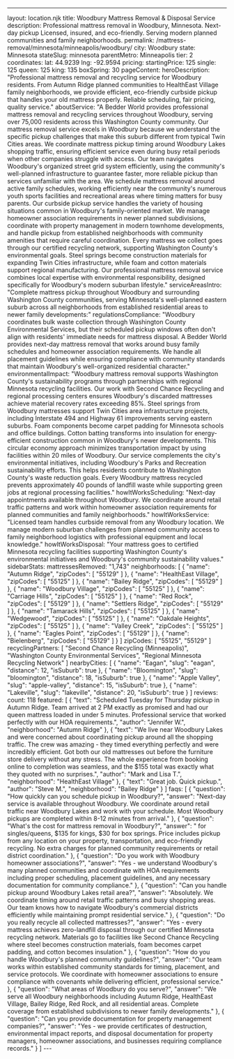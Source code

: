 ---
layout: location.njk
title: Woodbury Mattress Removal & Disposal Service
description: Professional mattress removal in Woodbury, Minnesota. Next-day pickup Licensed, insured, and eco-friendly. Serving modern planned communities and family neighborhoods.
permalink: /mattress-removal/minnesota/minneapolis/woodbury/
city: Woodbury state: Minnesota stateSlug: minnesota parentMetro: Minneapolis tier: 2 coordinates: lat: 44.9239 lng: -92.9594 pricing: startingPrice: 125 single: 125 queen: 125 king: 135 boxSpring: 30 pageContent: heroDescription: "Professional mattress removal and recycling service for Woodbury residents. From Autumn Ridge planned communities to HealthEast Village family neighborhoods, we provide efficient, eco-friendly curbside pickup that handles your old mattress properly. Reliable scheduling, fair pricing, quality service." aboutService: "A Bedder World provides professional mattress removal and recycling services throughout Woodbury, serving over 75,000 residents across this Washington County community. Our mattress removal service excels in Woodbury because we understand the specific pickup challenges that make this suburb different from typical Twin Cities areas. We coordinate mattress pickup timing around Woodbury Lakes shopping traffic, ensuring efficient service even during busy retail periods when other companies struggle with access. Our team navigates Woodbury's organized street grid system efficiently, using the community's well-planned infrastructure to guarantee faster, more reliable pickup than services unfamiliar with the area. We schedule mattress removal around active family schedules, working efficiently near the community's numerous youth sports facilities and recreational areas where timing matters for busy parents. Our curbside pickup service handles the variety of housing situations common in Woodbury's family-oriented market. We manage homeowner association requirements in newer planned subdivisions, coordinate with property management in modern townhome developments, and handle pickup from established neighborhoods with community amenities that require careful coordination. Every mattress we collect goes through our certified recycling network, supporting Washington County's environmental goals. Steel springs become construction materials for expanding Twin Cities infrastructure, while foam and cotton materials support regional manufacturing. Our professional mattress removal service combines local expertise with environmental responsibility, designed specifically for Woodbury's modern suburban lifestyle." serviceAreasIntro: "Complete mattress pickup throughout Woodbury and surrounding Washington County communities, serving Minnesota's well-planned eastern suburb across all neighborhoods from established residential areas to newer family developments:" regulationsCompliance: "Woodbury coordinates bulk waste collection through Washington County Environmental Services, but their scheduled pickup windows often don't align with residents' immediate needs for mattress disposal. A Bedder World provides next-day mattress removal that works around busy family schedules and homeowner association requirements. We handle all placement guidelines while ensuring compliance with community standards that maintain Woodbury's well-organized residential character." environmentalImpact: "Woodbury mattress removal supports Washington County's sustainability programs through partnerships with regional Minnesota recycling facilities. Our work with Second Chance Recycling and regional processing centers ensures Woodbury's discarded mattresses achieve material recovery rates exceeding 85%. Steel springs from Woodbury mattresses support Twin Cities area infrastructure projects, including Interstate 494 and Highway 61 improvements serving eastern suburbs. Foam components become carpet padding for Minnesota schools and office buildings. Cotton batting transforms into insulation for energy-efficient construction common in Woodbury's newer developments. This circular economy approach minimizes transportation impact by using facilities within 20 miles of Woodbury. Our service complements the city's environmental initiatives, including Woodbury's Parks and Recreation sustainability efforts. This helps residents contribute to Washington County's waste reduction goals. Every Woodbury mattress recycled prevents approximately 40 pounds of landfill waste while supporting green jobs at regional processing facilities." howItWorksScheduling: "Next-day appointments available throughout Woodbury. We coordinate around retail traffic patterns and work within homeowner association requirements for planned communities and family neighborhoods." howItWorksService: "Licensed team handles curbside removal from any Woodbury location. We manage modern suburban challenges from planned community access to family neighborhood logistics with professional equipment and local knowledge." howItWorksDisposal: "Your mattress goes to certified Minnesota recycling facilities supporting Washington County's environmental initiatives and Woodbury's community sustainability values." sidebarStats: mattressesRemoved: "1,743" neighborhoods: [ { "name": "Autumn Ridge", "zipCodes": [ "55129" ] }, { "name": "HealthEast Village", "zipCodes": [ "55125" ] }, { "name": "Bailey Ridge", "zipCodes": [ "55129" ] }, { "name": "Woodbury Village", "zipCodes": [ "55125" ] }, { "name": "Carriage Hills", "zipCodes": [ "55125" ] }, { "name": "Red Rock", "zipCodes": [ "55129" ] }, { "name": "Settlers Ridge", "zipCodes": [ "55129" ] }, { "name": "Tamarack Hills", "zipCodes": [ "55125" ] }, { "name": "Wedgewood", "zipCodes": [ "55125" ] }, { "name": "Oakdale Heights", "zipCodes": [ "55125" ] }, { "name": "Valley Creek", "zipCodes": [ "55125" ] }, { "name": "Eagles Point", "zipCodes": [ "55129" ] }, { "name": "Bielenberg", "zipCodes": [ "55129" ] } ] zipCodes: [ "55125", "55129" ] recyclingPartners: [ "Second Chance Recycling (Minneapolis)", "Washington County Environmental Services", "Regional Minnesota Recycling Network" ] nearbyCities: [ { "name": "Eagan", "slug": "eagan", "distance": 12, "isSuburb": true }, { "name": "Bloomington", "slug": "bloomington", "distance": 18, "isSuburb": true }, { "name": "Apple Valley", "slug": "apple-valley", "distance": 15, "isSuburb": true }, { "name": "Lakeville", "slug": "lakeville", "distance": 20, "isSuburb": true } ] reviews: count: 118 featured: [ { "text": "Scheduled Tuesday for Thursday pickup in Autumn Ridge. Team arrived at 2 PM exactly as promised and had our queen mattress loaded in under 5 minutes. Professional service that worked perfectly with our HOA requirements.", "author": "Jennifer W.", "neighborhood": "Autumn Ridge" }, { "text": "We live near Woodbury Lakes and were concerned about coordinating pickup around all the shopping traffic. The crew was amazing - they timed everything perfectly and were incredibly efficient. Got both our old mattresses out before the furniture store delivery without any stress. The whole experience from booking online to completion was seamless, and the $155 total was exactly what they quoted with no surprises.", "author": "Mark and Lisa T.", "neighborhood": "HealthEast Village" }, { "text": "Great job. Quick pickup.", "author": "Steve M.", "neighborhood": "Bailey Ridge" } ] faqs: [ { "question": "How quickly can you schedule pickup in Woodbury?", "answer": "Next-day service is available throughout Woodbury. We coordinate around retail traffic near Woodbury Lakes and work with your schedule. Most Woodbury pickups are completed within 8-12 minutes from arrival." }, { "question": "What's the cost for mattress removal in Woodbury?", "answer": " for singles/queens, $135 for kings, $30 for box springs. Price includes pickup from any location on your property, transportation, and eco-friendly recycling. No extra charges for planned community requirements or retail district coordination." }, { "question": "Do you work with Woodbury homeowner associations?", "answer": "Yes - we understand Woodbury's many planned communities and coordinate with HOA requirements including proper scheduling, placement guidelines, and any necessary documentation for community compliance." }, { "question": "Can you handle pickup around Woodbury Lakes retail area?", "answer": "Absolutely. We coordinate timing around retail traffic patterns and busy shopping areas. Our team knows how to navigate Woodbury's commercial districts efficiently while maintaining prompt residential service." }, { "question": "Do you really recycle all collected mattresses?", "answer": "Yes - every mattress achieves zero-landfill disposal through our certified Minnesota recycling network. Materials go to facilities like Second Chance Recycling where steel becomes construction materials, foam becomes carpet padding, and cotton becomes insulation." }, { "question": "How do you handle Woodbury's planned community guidelines?", "answer": "Our team works within established community standards for timing, placement, and service protocols. We coordinate with homeowner associations to ensure compliance with covenants while delivering efficient, professional service." }, { "question": "What areas of Woodbury do you serve?", "answer": "We serve all Woodbury neighborhoods including Autumn Ridge, HealthEast Village, Bailey Ridge, Red Rock, and all residential areas. Complete coverage from established subdivisions to newer family developments." }, { "question": "Can you provide documentation for property management companies?", "answer": "Yes - we provide certificates of destruction, environmental impact reports, and disposal documentation for property managers, homeowner associations, and businesses requiring compliance records." } ] ---